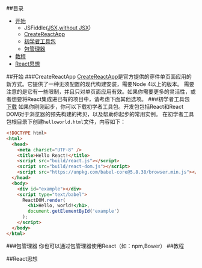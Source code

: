 ##目录
* [开始](#开始)
  * JSFiddle([JSX](https://jsfiddle.net/reactjs/69z2wepo/),[without JSX](https://jsfiddle.net/reactjs/5vjqabv3/))
  * [CreateReactApp](#createreactapp)
  * [初学者工具包](#初学者工具包)
  * [包管理器](#包管理器)
* [教程](#教程)
* [React思想](#react思想)

##开始
###CreateReactApp
[CreateReactApp](https://github.com/facebookincubator/create-react-app)是官方提供的穿件单页面应用的新方式。它提供了一种无须配置的现代构建安装，需要Node 4以上的版本。
需要注意的是它有一些限制，并且只对单页面应用有效。如果你需要更多的灵活性，或者想要将React集成进已有的项目中，请考虑下面其他选项。
###初学者工具包
[下载](https://facebook.github.io/react/downloads.html)
如果你刚刚起步，你可以下载初学者工具包。开发包包括React和React DOM对于浏览器的预先构建的拷贝，以及帮助你起步的常用实例。
在初学者工具包根目录下创建`helloworld.html`文件，内容如下：
```html
<!DOCTYPE html>
<html>
  <head>
    <meta charset="UTF-8" />
    <title>Hello React!</title>
    <script src="build/react.js"></script>
    <script src="build/react-dom.js"></script>
    <script src="https://unpkg.com/babel-core@5.8.38/browser.min.js"></script>
  </head>
  <body>
    <div id="example"></div>
    <script type="text/babel">
      ReactDOM.render(
        <h1>Hello, world!</h1>,
        document.getElementById('example')
      );
    </script>
  </body>
</html>
```
###包管理器
你也可以通过包管理器使用React（如：npm,Bower）
##教程

##React思想
